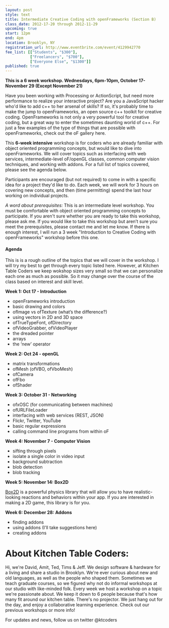 ```yaml
---
layout: post
style: text
title: Intermediate Creative Coding with openFrameworks (Section B)
class_date: 2012-17-20 through 2012-11-29
upcoming: true
start: 12pm
end: 4pm
location: Brooklyn, NY
registration_url: http://www.eventbrite.com/event/4129942770
fee_list: [["Students", "$300"],
           ["Freelancers", "$700"],
           ["Everyone Else", "$1300"]]
published: true
---
```

**This is a 6 week workshop. Wednesdays, 6pm-10pm, October 17-November 29 (Except November 21)**

Have you been working with Processing or ActionScript, but need more performance to realize your interactive project? Are you a JavaScript hacker who'd like to add c++ to her arsenal of skills? If so, it's probably time to make the jump to openFrameworks, an open source c++ toolkit for creative coding. OpenFrameworks is not only a very powerful tool for creative coding, but a great way to enter the sometimes daunting world of c++. For just a few examples of the type of things that are possible with openFrameworks, check out the oF gallery here.

This **6-week intensive** workshop is for coders who are already familiar with object oriented programming concepts, but would like to dive into openFrameworks. We will cover topics such as interfacing with web services, intermediate-level oF/openGL classes, common computer vision techniques, and working with addons. For a full list of topics covered, please see the agenda below.

Participants are encouraged (but not required) to come in with a specific idea for a project they'd like to do. Each week, we will work for 3 hours on covering new concepts, and then (time permitting) spend the last hour working on individual projects. 

*A word about prerequisites:* This is an intermediate level workshop. You must be comfortable with object oriented programming concepts to participate. If you aren't sure whether you are ready to take this workshop, please ask me. If you would like to take this workshop but aren’t sure you meet the prerequisites, please contact me and let me know. If there is enough interest, I will run a 3 week "Introduction to Creative Coding with openFrameworks" workshop before this one.


#### Agenda
This is is a rough outline of the topics that we will cover in the workshop. I will try my best to get through every topic listed here. However, at Kitchen Table Coders we keep wokshop sizes very small so that we can personalize each one as much as possible. So it may change over the course of the class based on interest and skill level.

__Week 1: Oct 17 - Introduction__

* openFrameworks introduction
* basic drawing and colors
* ofImage vs ofTexture (what&rsquo;s the difference?)
* using vectors in 2D and 3D space
* ofTrueTypeFont, ofDirectory
* ofVideoGrabber, ofVideoPlayer
* the dreaded pointer
* arrays
* the &lsquo;new&rsquo; operator

__Week 2: Oct 24 - openGL__

* matrix transformations
* ofMesh (ofVBO, ofVboMesh)
* ofCamera
* ofFbo
* ofShader

__Week 3: October 31 - Networking__

* ofxOSC (for communicating between machines)
* ofURLFileLoader
* interfacing with web services (REST, JSON)
* Flickr, Twitter, YouTube
* basic regular expressions
* calling command line programs from within oF

__Week 4: November 7 - Computer Vision__
* sifting through pixels
* isolate a single color in video input
* background subtraction
* blob detection
* blob tracking

__Week 5: November 14: Box2D__

[Box2D](http://vimeo.com/26747704) is a powerful physics library that will allow you to have realistic-looking reactions and behaviors within your app. If you are interested in making a 2D game, this library is for you.

__Week 6: December 28: Addons__
* finding addons
* using addons (I'll take suggestions here)
* creating addons



 
# About Kitchen Table Coders: 
 
Hi, we're David, Amit, Ted, Tims & Jeff. We design software & hardware for a living and share a studio in Brooklyn. We're ever curious about new and old languages, as well as the people who shaped them. Sometimes we teach graduate courses, so we figured why not do informal workshops at our studio with like-minded folk.
Every week we host a workshop on a topic we're passionate about. We keep it down to 6 people because that's how many fit around our kitchen table. There's no projector. We just hang out for the day, and enjoy a collaborative learning experience.
Check out our previous workshops or more info!
 
 
For updates and news, follow us on twitter @ktcoders
